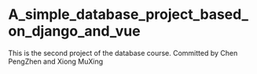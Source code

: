 # A_simple_database_project_based_on_django_and_vue
 This is the second project of the database course. Committed by Chen PengZhen and Xiong MuXing
